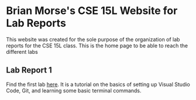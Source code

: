 # Brian Morse's CSE 15L Website for Lab Reports

This website was created for the sole purpose of the organization of lab reports for the CSE 15L class. This is the home page to be able to reach the different labs

## Lab Report 1 
Find the first lab [here](/CSE15L%20Lab1/lab-report-1.html). It is a tutorial on the basics of setting up Visual Studio Code, Git, and learning some basic terminal commands.
